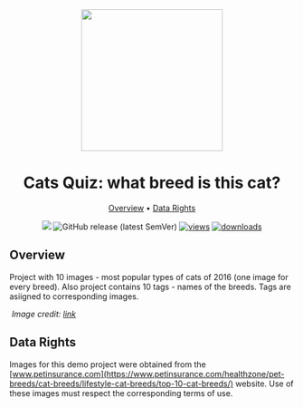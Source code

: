 <div align="center" markdown>
<img src="https://i.imgur.com/UdBujFN.png" width="250"/><br>

# Cats Quiz: what breed is this cat?

<p align="center">
  <a href="#overview">Overview</a> •
  <a href="#data-rights">Data Rights</a>
</p>

[![](https://img.shields.io/badge/slack-chat-green.svg?logo=slack)](https://supervise.ly/slack) 
![GitHub release (latest SemVer)](https://img.shields.io/github/v/release/supervisely-ecosystem/top-10-cat-breeds)
[![views](https://app.supervise.ly/public/api/v3/ecosystem.counters?repo=supervisely-ecosystem/top-10-cat-breeds&counter=views&label=views)](https://supervise.ly)
[![downloads](https://app.supervise.ly/public/api/v3/ecosystem.counters?repo=supervisely-ecosystem/top-10-cat-breeds&counter=downloads&label=downloads)](https://supervise.ly)

</div>


## Overview 

Project with 10 images - most popular types of cats of 2016 (one image for every breed). Also project contains 10  tags - names of the breeds. Tags are asiigned to corresponding images.

<p>
    <img src="https://images.ctfassets.net/440y9b545yd9/1tlOk1PcpT5eWDuTIBvVxQ/d5e6ae6f8577cb52d0ea2c2a336bec27/Top_10_Cat_Breeds_2016_infographic_FINAL__1_.jpg" alt>
    <em>Image credit: <a href="https://www.petinsurance.com/healthzone/pet-breeds/cat-breeds/lifestyle-cat-breeds/top-10-cat-breeds-infographic/">link</a></em>
</p>



## Data Rights
Images for this demo project were obtained from the [www.petinsurance.com](https://www.petinsurance.com/healthzone/pet-breeds/cat-breeds/lifestyle-cat-breeds/top-10-cat-breeds/) website. Use of these images must respect the corresponding terms of use.

